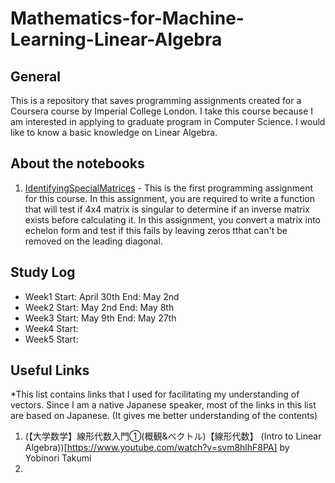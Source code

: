 # Mathematics-for-Machine-Learning-Linear-Algebra

## General
This is a repository that saves programming assignments created for a Coursera course by Imperial College London. I take this course because I am interested in applying to graduate program in Computer Science. I would like to know a basic knowledge on Linear Algebra. 

## About the notebooks
1. [IdentifyingSpecialMatrices](https://github.com/yukioichinose/Mathematics-for-Machine-Learning-Linear-Algebra/blob/main/IdentifyingSpecialMatrices.ipynb) - This is the first programming assignment for this course. In this assignment, you are required to write a function that will test if 4x4 matrix is singular to determine if an inverse matrix exists before calculating it. In this assignment, you convert a matrix into echelon form and test if this fails by leaving zeros tthat can't be removed on the leading diagonal.

## Study Log
- Week1 Start: April 30th   End: May 2nd
- Week2 Start: May 2nd      End: May 8th
- Week3 Start: May 9th      End: May 27th
- Week4 Start: 
- Week5 Start: 

## Useful Links
*This list contains links that I used for facilitating my understanding of vectors. Since I am a native Japanese speaker, most of the links in this list are based on Japanese. (It gives me better understanding of the contents)

1. (【大学数学】線形代数入門①(概観&ベクトル)【線形代数】 (Intro to Linear Algebra))[https://www.youtube.com/watch?v=svm8hlhF8PA] by Yobinori Takumi
2. 
